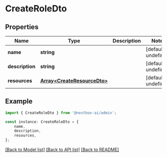 # CreateRoleDto


## Properties

Name | Type | Description | Notes
------------ | ------------- | ------------- | -------------
**name** | **string** |  | [default to undefined]
**description** | **string** |  | [default to undefined]
**resources** | [**Array&lt;CreateResourceDto&gt;**](CreateResourceDto.md) |  | [default to undefined]

## Example

```typescript
import { CreateRoleDto } from '@nestbox-ai/admin';

const instance: CreateRoleDto = {
    name,
    description,
    resources,
};
```

[[Back to Model list]](../README.md#documentation-for-models) [[Back to API list]](../README.md#documentation-for-api-endpoints) [[Back to README]](../README.md)
